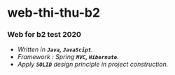 # web-thi-thu-b2

### Web for b2 test 2020

-    *Written in **`Java`, `JavaScipt`**.*
-    *Framework : Spring **`MVC`, `Hibernate`**.*
-    *Apply **`SOLID`** design principle in project construction.*
